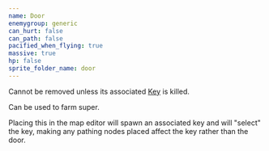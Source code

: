```yaml
---
name: Door
enemygroup: generic
can_hurt: false
can_path: false
pacified_when_flying: true
massive: true
hp: false
sprite_folder_name: door
---
```


Cannot be removed unless its associated [Key](#enemy-key) is killed.

Can be used to farm super.

Placing this in the map editor will spawn an associated key and will "select" the key, making any pathing nodes placed affect the key rather than the door.
